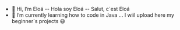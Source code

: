 - 👋 Hi, I’m Eloá -- Hola soy Eloá -- Salut, c´est Eloá 
- 🌱 I’m currently learning how to code in Java ... I wiil upload here my beginner´s projects :smiley:


<!---
eloacv/eloacv is a ✨ special ✨ repository because its `README.md` (this file) appears on your GitHub profile.
You can click the Preview link to take a look at your changes.
--->

